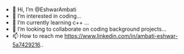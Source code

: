 - 👋 Hi, I’m @EshwarAmbati
- 👀 I’m interested in coding...
- 🌱 I’m currently learning c++ ...
- 💞️ I’m looking to collaborate on coding background projects...
- 📫 How to reach me https://www.linkedin.com/in/ambati-eshwar-5a7429216..

<!---
EshwarAmbati/EshwarAmbati is a ✨ special ✨ repository because its `README.md` (this file) appears on your GitHub profile.
You can click the Preview link to take a look at your changes.
--->
